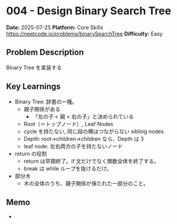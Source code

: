 # 004 - Design Binary Search Tree

**Date:** 2025-07-25
**Platform:** Core Skills https://neetcode.io/problems/binarySearchTree
**Difficulty:** Easy

## Problem Description

Binary Tree を実装する

## Key Learnings

- Binary Tree: 辞書の一種。
  - 親子関係がある
    - 「左の子 < 親 < 右の子」と決められている
  - Root（＝トップノード）, Leaf Nodes
  - cycle を持たない, 同じ段の横はつながらない sibling nodes
  - Depth: root→children→children なら、Depth は 3
  - leaf node: 左右両方の子を持たないノード
- return の役割
  - return は早期終了。if 文だけでなく関数全体を終了する。
  - break は while ループを抜けるだけ。
- 部分木
  - 木の全体のうち、親子関係が保たれた一部分のこと。

## Memo

-
